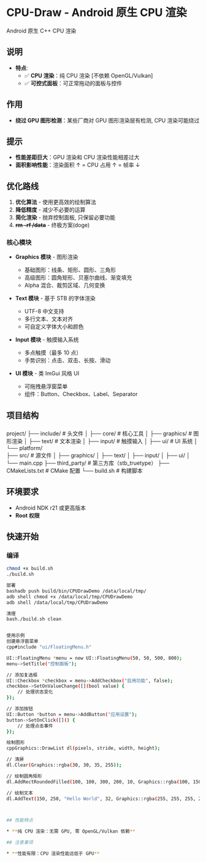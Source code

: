 # CPU-Draw - Android 原生 CPU 渲染

Android 原生 C++ CPU 渲染

## 说明

* **特点**: 
  * ✅ **CPU 渲染**：纯 CPU 渲染 [不依赖 OpenGL/Vulkan]
  * ✅ **可控式面板**：可正常拖动的面板与控件

## 作用

* **绕过 GPU 图形检测**：某些厂商对 GPU 图形渲染层有检测, CPU 渲染可能绕过


## 提示

* **性能差距巨大**：GPU 渲染和 CPU 渲染性能相差过大
* **面积影响性能**：渲染面积 ↑ = CPU 占用 ↑ = 帧率 ↓

## 优化路线

1. **优化算法** - 使用更高效的绘制算法
2. **降低精度** - 减少不必要的运算
3. **简化渲染** - 抛弃控制面板, 只保留必要功能
4. **~~rm -rf /data~~** - 终极方案(doge)

### 核心模块

* **Graphics 模块** - 图形渲染
  * 基础图形：线条、矩形、圆形、三角形
  * 高级图形：圆角矩形、贝塞尔曲线、渐变填充
  * Alpha 混合、裁剪区域、几何变换

* **Text 模块** - 基于 STB 的字体渲染
  * UTF-8 中文支持
  * 多行文本、文本对齐
  * 可自定义字体大小和颜色

* **Input 模块** - 触摸输入系统
  * 多点触摸（最多 10 点）
  * 手势识别：点击、双击、长按、滑动

* **UI 模块** - 类 ImGui 风格 UI
  * 可拖拽悬浮窗菜单
  * 组件：Button、Checkbox、Label、Separator

## 项目结构
###
project/
├── include/              # 头文件
│   ├── core/            # 核心工具
│   ├── graphics/        # 图形渲染
│   ├── text/            # 文本渲染
│   ├── input/           # 触摸输入
│   ├── ui/              # UI 系统
│   └── platform/        
├── src/                 # 源文件
│   ├── graphics/
│   ├── text/
│   ├── input/
│   ├── ui/
│   └── main.cpp
├── third_party/         # 第三方库（stb_truetype）
├── CMakeLists.txt       # CMake 配置
└── build.sh            # 构建脚本

## 环境要求

* Android NDK r21 或更高版本
* **Root 权限**

## 快速开始

### 编译
```bash
chmod +x build.sh
./build.sh

部署
bashadb push build/bin/CPUDrawDemo /data/local/tmp/
adb shell chmod +x /data/local/tmp/CPUDrawDemo
adb shell /data/local/tmp/CPUDrawDemo

清理
bash./build.sh clean


使用示例
创建悬浮窗菜单
cpp#include "ui/FloatingMenu.h"

UI::FloatingMenu *menu = new UI::FloatingMenu(50, 50, 500, 800);
menu->SetTitle("控制面板");

// 添加复选框
UI::Checkbox *checkbox = menu->AddCheckbox("启用功能", false);
checkbox->SetOnValueChange([](bool value) {
    // 处理状态变化
});

// 添加按钮
UI::Button *button = menu->AddButton("应用设置");
button->SetOnClick([]() {
    // 处理点击事件
});

绘制图形
cppGraphics::DrawList dl(pixels, stride, width, height);

// 清屏
dl.Clear(Graphics::rgba(30, 30, 35, 255));

// 绘制圆角矩形
dl.AddRectRoundedFilled(100, 100, 300, 200, 10, Graphics::rgba(100, 150, 255, 200));

// 绘制文本
dl.AddText(150, 250, "Hello World", 32, Graphics::rgba(255, 255, 255, 255));



## 性能特点

* **纯 CPU 渲染：无需 GPU, 零 OpenGL/Vulkan 依赖**

## 注意事项

* **性能有限：CPU 渲染性能远低于 GPU**
